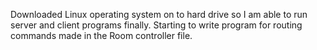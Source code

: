 Downloaded Linux operating system on to hard drive so I am able to run server and client programs finally. Starting to write program for routing commands made in the Room controller file.